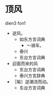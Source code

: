# 顶风
dien3 fon1
+ 逆风。
  * 如东方言词典
    - ～骑车。
  * 泰兴
  * 东台方言词典
+ 迎面而来的风
  * 东台方言词典
  * 泰兴方言辞典
+ ［喻］逆潮流而动。
  * 东台方言词典
